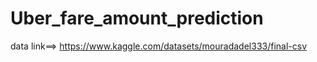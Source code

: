 # Uber_fare_amount_prediction

data link==> https://www.kaggle.com/datasets/mouradadel333/final-csv
